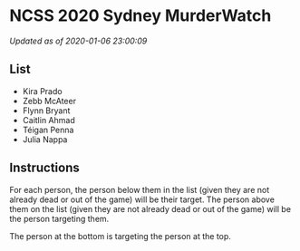 # NCSS 2020 Sydney MurderWatch

*Updated as of 2020-01-06 23:00:09*

## List
- Kira Prado
- Zebb McAteer
- Flynn Bryant
- Caitlin Ahmad
- Téigan Penna
- Julia Nappa


## Instructions
For each person, the person below them in the list (given they are not already
dead or out of the game) will be their target. The person above them on the list
(given they are not already dead or out of the game) will be the person
targeting them.

The person at the bottom is targeting the person at the top.
